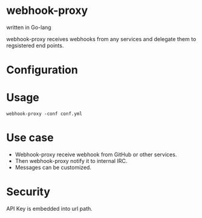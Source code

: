 webhook-proxy
=============

written in Go-lang

webhook-proxy receives webhooks from any services and delegate them to regsistered end points.

Configuration
=============

Usage
=====

```
webhook-proxy -conf conf.yml
```

Use case
========

* Webhook-proxy receive webhook from GitHub or other services.
* Then webhook-proxy notify it to internal IRC.
* Messages can be customized.

Security
========

API Key is embedded into url path.
